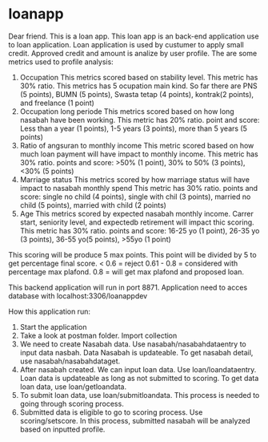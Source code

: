 ﻿# loanapp
Dear friend.
This is a loan app.
This loan app is an back-end application use to loan application.
Loan application is used by custumer to apply small credit.
Approved credit and amount is analize by user profile.
The are some metrics used to profile analysis:
1. 	Occupation 
	This metrics scored based on stability level.
	This metric has 30% ratio.
	This metrics has 5 ocupation main kind.
	So far there are PNS (5 points), BUMN (5 points), Swasta tetap (4 points), kontrak(2 points), and freelance (1 point)
2. 	Occupation long periode
	This metrics scored based on how long nasabah have been working.
	This metric has 20% ratio.
	point and score: Less than a year (1 points), 1-5 years (3 points), more than 5 years (5 points)
3.	Ratio of angsuran to monthly income
	This metric scored based on how much loan payment will have impact to monthly income.
	This metric has 30% ratio.
	points and score: >50% (1 point), 30% to 50% (3 points), <30% (5 points)
4.	Marriage status
	This metrics scored by how marriage status will have impact to nasabah monthly spend
	This metric has 30% ratio.
	points and score: single no child (4 points), single with chil (3 points), married no child (5 points), married with child (2 points)
5.	Age
	This metrics scored by expected nasabah monthly income. Carrer start, seniority level, and expectedb retirement will impact thic scoring.
	This metric has 30% ratio.
	points and score: 16-25 yo (1 point), 26-35 yo (3 points), 36-55 yo(5 points), >55yo (1 point)

This scoring will be produce 5 max points. This point will be divided by 5 to get percentage final score.
< 0.6 = reject
0.61 - 0.8 = considered with percentage max plafond.
0.8 = will get max plafond and proposed loan. 
	
This backend application will run in port 8871.
Application need to acces database with localhost:3306/loanappdev

How this application run:
1. 	Start the application
2. 	Take a look at postman folder. Import collection
3. 	We need to create Nasabah data. Use nasabah/nasabahdataentry to input data nasbah.
	Data Nasabah is updateable.
	To get nasabah detail, use nasabah/nasabahdataget.
4. 	After nasabah created. We can input loan data. Use loan/loandataentry.
	Loan data is updateable as long as not submitted to scoring.
	To get data loan data, use loan/getloandata.
5. 	To submit loan data, use loan/submitloandata.
	This process is needed to going through scoring process.
6.	Submitted data is eligible to go to scoring process.
	Use scoring/setscore.
	In this process, submitted nasabah will be analyzed based on inputted profile.

